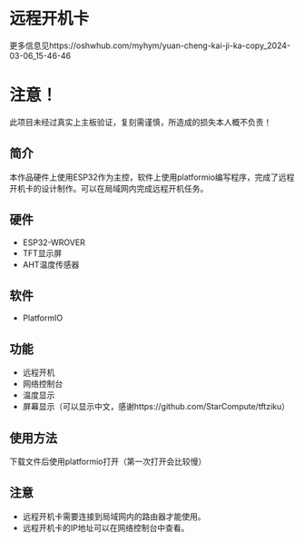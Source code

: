  # 远程开机卡
 更多信息见https://oshwhub.com/myhym/yuan-cheng-kai-ji-ka-copy_2024-03-06_15-46-46

# 注意！
此项目未经过真实上主板验证，复刻需谨慎，所造成的损失本人概不负责！

## 简介

本作品硬件上使用ESP32作为主控，软件上使用platformio编写程序，完成了远程开机卡的设计制作。可以在局域网内完成远程开机任务。

## 硬件

- ESP32-WROVER
- TFT显示屏
- AHT温度传感器


## 软件

- PlatformIO

## 功能

- 远程开机
- 网络控制台
- 温度显示
- 屏幕显示（可以显示中文，感谢https://github.com/StarCompute/tftziku）

## 使用方法

下载文件后使用platformio打开（第一次打开会比较慢）

## 注意

- 远程开机卡需要连接到局域网内的路由器才能使用。
- 远程开机卡的IP地址可以在网络控制台中查看。
